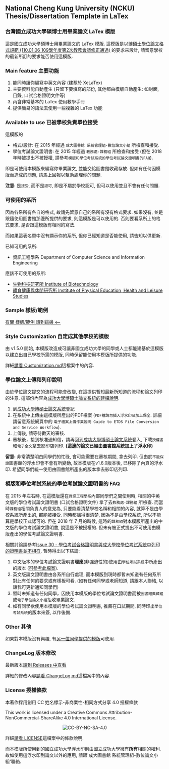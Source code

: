 ## National Cheng Kung University (NCKU) Thesis/Dissertation Template in LaTex

### 台灣國立成功大學碩博士用畢業論文 LaTex 模版

這是國立成功大學碩博士用畢業論文的 LaTex 模版. 這模版是以[博碩士學位論文格式規範 (110.01.06 109學年度第2次教務會議修正通過)](https://cid-acad.ncku.edu.tw/p/412-1042-1378.php?Lang=zh-tw) 的要求來設計, 請留意學校的最新所訂的要求能否使用這模版.

### Main feature 主要功能

1. 能同時讓你編寫中英文內容 (建基於 XeLaTex)
2. 主要資料能自動產生
   (只留下要填寫的部份, 其他都由模版自動產生: 如封面, 目錄, 口試合格證明文件等)
3. 內含非常基本的 LaTex 使用教學手冊
4. 提供簡易的語法去使用一些複雜的 LaTex 功能

### Available to use 已被學校負責單位接受

這模版的

- 格式/設計: 在 2015 年經過 `成大圖書館 系統管理組-數位論文小組` 所檢查和接受.
- 學位考試論文證明書: 在 2015 年經過 `教務處-課務組` 所檢查和接受 (但在 2018 年時被提出不被授權, 請參考`模版和學位考試系統的學位考試論文證明書的FAQ`).

即是可使用本模版來編寫你畢業論文, 並能交給圖書館收藏存放. 但如有任何因模版而造成的問題, 請馬上回報以幫助處理你的問題.

**注意**: 是`接受`, 而不是`認可`, 即是不屬於學校認可, 但可以使用並且不會有任何問題.

### 可使用的系所

因為各系所有各自的格式, 故請先留意自己的系所有沒有格式要求. 如果沒有, 並是跟隨使用圖書館那邊所提供的要求, 則這模版是可以使用的. 否則要看系所上的格式要求, 是否跟這模版有相同的寫法.

而如果這表名單中沒有顯示你的系所, 但你已經知道是否能使用, 請告知以供更新.

已知可用的系所:

- 資訊工程學系 Department of Computer Science and Information Engineering

應該不可使用的系所:

- [生物科技研究所 Institute of Biotechnology](http://www.biotech.ncku.edu.tw/files/archive/331_4b79187a.doc)
- [體育健康與休閒研究所 Institute of Physical Education, Health and Leisure Studies](http://www.ncku.edu.tw/~deprb/docs/Thesis%20Regulation%20.doc)

### Sample 樣板/範例

[有關 樣版/範例 請到這邊 <--](https://github.com/wengan-li/ncku-thesis-template-latex-sample)

### Style Customization 自定成其他學校的模版

由 v1.5.0 開始, 本模版改造成可讓非國立成功大學的同學或人士都能建基於這模版以建立出自己學校所需的模版, 同時保留能使用本模版所提供的功能.

詳細[請看 Customization.md](https://github.com/wengan-li/ncku-thesis-template-latex/blob/master/thesis/template/style/Customization.md)這檔案中的內容.

### 學位論文上傳和列印說明

由於學位論文提交的流程可能會改變, 在這提供暫知最新所知道的流程和論文列印的注意. 這部份內容為[成功大學博碩士論文系統的建檔說明](https://thesis.lib.ncku.edu.tw/help/aboutedit/).

1. 到[成功大學博碩士論文系統](https://thesis.lib.ncku.edu.tw/)登記
2. 在系統中上傳由這模版所產出的PDF檔案 (`PDF檔請勿插入浮水印及加上保全`. 詳細請留意系統網頁中的 `電子檔案上傳作業說明 Guide to ETDS File Conversion and Service Workflow`). 
3. 上傳後, 請等待數天的審核.
4. 審核後，接到核准通知信，請再回到[成功大學博碩士論文系統](https://thesis.lib.ncku.edu.tw/)登入, 下載`授權書`和`電子全文`拿去影印店列印. **(這邊的論文已經由圖書館系統加上了浮水印)**

**留意:** 非常清楚明白同學們的忙碌, 會可能需要在審核期間, 拿去列印. 但由於`不能保證`圖書館的浮水印會不會有所變動, 故本模版在v1.6.0版本後, 已移除了內頁的浮水印. 希望同學們統一使用由圖書館所產出的版本拿去影印店列印. 

### 模版和學位考試系統的學位考試論文證明書的 FAQ

在 2015 年左右時, 在這模版還在`資訊工程學系`內部同學們之間使用時, 相關的中英文版的學位考試論文證明書 (口試合格證明文件) 拿了去`教務處-課務組` 所檢查.
而當時`課務組`相關負責人的意見為, 只要能看清楚學校名稱和相關的內容, 就算不是由學校系統所產出的, 都能被接受. 同時都講得很清楚, 因為不是由學校系統, 所以不能算是學校正式認可的.
但在 2018 年 7 月的時候, 這時的`課務組`對本模版所產出的中文版的學位考試論文證明書, 說這是不被授權的. 但未有被正式提出不可使用由模版產出的學位考試論文證明書.

相關討論請參考[Issue 30 - 學位考試合格證明書與成大學校學位考試系統中列印的證明書並不相符](https://github.com/wengan-li/ncku-thesis-template-latex/issues/30).
暫時得出以下結論:

1. 中文版本的學位考試論文證明書**理應**(非強迫性的)使用由`學位考試系統`中所產出的版本 ([可參考此檔案](https://github.com/wengan-li/ncku-thesis-template-latex-sample/blob/master/defense-certificate-ncku-std_origial.pdf)).
2. 英文版論文證明書由各系所自行處理, 而本模版到現時都暫未知道有任何系所對此有任何的要求或有樣板可看. (如有任何同學或老師知道, 請跟本人聯絡, 以讓我可更新通知同學們)
3. 暫時未知道有任何同學，因使用本模版的學位考試論文證明書而被`圖書館典藏組`或`電子學位論文小組`拒收畢業論文.
4. 如有同學欲使用本模版的學位考試論文證明書, 推薦在口試期間, 同時印出`學位考試系統`的版本來簽, 以作後備.

### Other 其他

如果對本模版沒有興趣, 有[另一位同學提供的模版](https://github.com/lycsjm/nckuthesis)可使用.

### ChangeLog 版本修改

最新版本[請到 Releases 中查看](https://github.com/wengan-li/ncku-thesis-template-latex/releases)

詳細的修改內容[請看 ChangeLog.md](https://github.com/wengan-li/ncku-thesis-template-latex/blob/master/CHANGELOG.md)這檔案中的內容.

### License 授權條款

本著作採用創用 CC 姓名標示-非商業性-相同方式分享 4.0 授權條款

This work is licensed under a Creative Commons Attribution-NonCommercial-ShareAlike 4.0 International License.

<p align="center">
  <img src='https://i.creativecommons.org/l/by-nc-sa/4.0/88x31.png' alt="CC-BY-NC-SA-4.0"/>
</p>

詳細[請看 LICENSE](https://github.com/wengan-li/ncku-thesis-template-latex/blob/master/LICENSE)這檔案中的條款說明.

而本模版所使用到的國立成功大學浮水印則由國立成功大學擁有**所有**相關的權利. 故如使用這浮水印到論文以外的應用, 請跟'成大圖書館 系統管理組-數位論文小組'聯絡.
